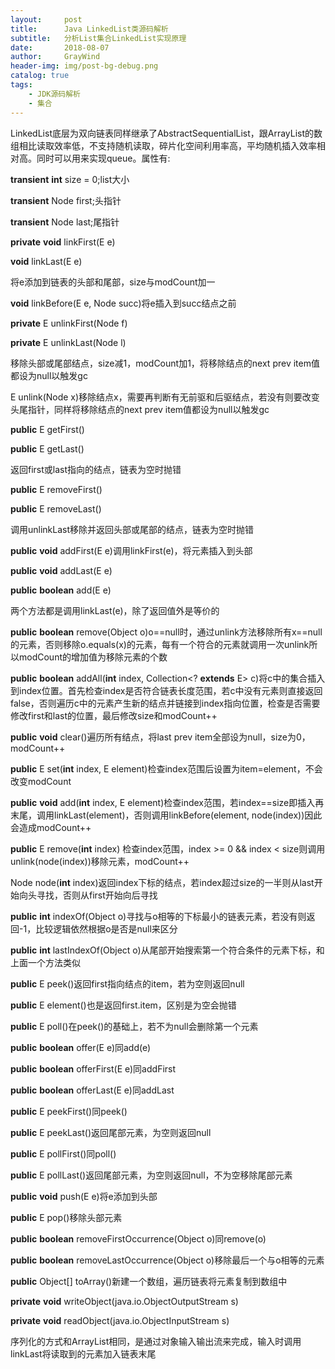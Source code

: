 ```yaml
---
layout:     post
title:      Java LinkedList类源码解析
subtitle:   分析List集合LinkedList实现原理
date:       2018-08-07
author:     GrayWind
header-img: img/post-bg-debug.png
catalog: true
tags:
    - JDK源码解析
    - 集合
---
```


LinkedList底层为双向链表同样继承了AbstractSequentialList<E>，跟ArrayList的数组相比读取效率低，不支持随机读取，碎片化空间利用率高，平均随机插入效率相对高。同时可以用来实现queue。属性有:

**transient** **int** size = 0;list大小

**transient** Node<E> first;头指针

**transient** Node<E> last;尾指针

**private** **void** linkFirst(E e)

**void** linkLast(E e)

将e添加到链表的头部和尾部，size与modCount加一

**void** linkBefore(E e, Node<E> succ)将e插入到succ结点之前

**private** E unlinkFirst(Node<E> f)

**private** E unlinkLast(Node<E> l)

移除头部或尾部结点，size减1，modCount加1，将移除结点的next prev item值都设为null以触发gc

E unlink(Node<E> x)移除结点x，需要再判断有无前驱和后驱结点，若没有则要改变头尾指针，同样将移除结点的next prev item值都设为null以触发gc

**public** E getFirst()

**public** E getLast()

返回first或last指向的结点，链表为空时抛错

**public** E removeFirst()

**public** E removeLast()

调用unlinkLast移除并返回头部或尾部的结点，链表为空时抛错

**public** **void** addFirst(E e)调用linkFirst(e)，将元素插入到头部

**public** **void** addLast(E e)

**public** **boolean** add(E e)

两个方法都是调用linkLast(e)，除了返回值外是等价的

**public** **boolean** remove(Object o)o==null时，通过unlink方法移除所有x==null的元素，否则移除o.equals(x)的元素，每有一个符合的元素就调用一次unlink所以modCount的增加值为移除元素的个数

**public** **boolean** addAll(**int** index, Collection<? **extends** E> c)将c中的集合插入到index位置。首先检查index是否符合链表长度范围，若c中没有元素则直接返回false，否则遍历c中的元素产生新的结点并链接到index指向位置，检查是否需要修改first和last的位置，最后修改size和modCount++

**public** **void** clear()遍历所有结点，将last prev item全部设为null，size为0，modCount++

**public** E set(**int** index, E element)检查index范围后设置为item=element，不会改变modCount

**public** **void** add(**int** index, E element)检查index范围，若index==size即插入再末尾，调用linkLast(element)，否则调用linkBefore(element, node(index))因此会造成modCount++

**public** E remove(**int** index) 检查index范围，index >= 0 && index < size则调用unlink(node(index))移除元素，modCount++

Node<E> node(**int** index)返回index下标的结点，若index超过size的一半则从last开始向头寻找，否则从first开始向后寻找

**public** **int** indexOf(Object o)寻找与o相等的下标最小的链表元素，若没有则返回-1，比较逻辑依然根据o是否是null来区分

**public** **int** lastIndexOf(Object o)从尾部开始搜索第一个符合条件的元素下标，和上面一个方法类似

**public** E peek()返回first指向结点的item，若为空则返回null

**public** E element()也是返回first.item，区别是为空会抛错

**public** E poll()在peek()的基础上，若不为null会删除第一个元素

**public** **boolean** offer(E e)同add(e)

**public** **boolean** offerFirst(E e)同addFirst

**public** **boolean** offerLast(E e)同addLast

**public** E peekFirst()同peek()

**public** E peekLast()返回尾部元素，为空则返回null

**public** E pollFirst()同poll()

**public** E pollLast()返回尾部元素，为空则返回null，不为空移除尾部元素

**public** **void** push(E e)将e添加到头部

**public** E pop()移除头部元素

**public** **boolean** removeFirstOccurrence(Object o)同remove(o)

**public** **boolean** removeLastOccurrence(Object o)移除最后一个与o相等的元素

**public** Object[] toArray()新建一个数组，遍历链表将元素复制到数组中

**private** **void** writeObject(java.io.ObjectOutputStream s)

**private** **void** readObject(java.io.ObjectInputStream s)

序列化的方式和ArrayList相同，是通过对象输入输出流来完成，输入时调用linkLast将读取到的元素加入链表末尾